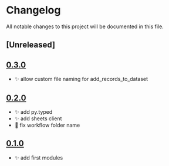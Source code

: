# Changelog
All notable changes to this project will be documented in this file.

## [Unreleased]

## [0.3.0](https://github.com/wandercom/gcpde/releases/tag/v0.3.0)
 - ✨ allow custom file naming for add_records_to_dataset


## [0.2.0](https://github.com/wandercom/gcpde/releases/tag/v0.2.0)
- ✨ add py.typed
- ✨ add sheets client
- 🐛 fix workflow folder name

## [0.1.0](https://github.com/wandercom/gcpde/releases/tag/v0.1.0)
- ✨ add first modules
